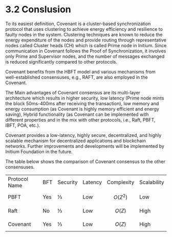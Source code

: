 # 3.2 Conslusion

To its easiest definition, Covenant is a cluster-based synchronization protocol that uses clustering to achieve energy efficiency and resilience to faulty nodes in the system. Clustering techniques are known to reduce the energy expenditure of the nodes and provide routing through representative nodes called Cluster heads (CH) which is called Prime node in Initium. Since communication in Covenant follows the Proof of Synchronization, it involves only Prime and Supervisor nodes, and the number of messages exchanged is reduced significantly compared to other protocols.&#x20;

Covenant benefits from the HBFT model and various mechanisms from well-established consensuses, e.g., RAFT, are also employed in the Covenant.&#x20;

The Main advantages of Covenant consensus are its multi-layer architecture which results in higher security, low latency (Prime node mints the block 50ms-400ms after receiving the transaction), low memory and energy consumption (as Covenant is highly memory efficient and energy saving), Hybrid functionality (as Covenant can be implemented with different properties and in the mix with other protocols, i.e., Raft, PBFT, IBFT, POA, etc.).&#x20;

Covenant provides a low-latency, highly secure, decentralized, and highly scalable mechanism for decentralized applications and blockchain networks. Further improvements and developments will be implemented by Initium Foundation in the future.&#x20;

The table below shows the comparison of Covenant consensus to the other consensuses.&#x20;

|               |     |          |         |             |             |
| ------------- | --- | -------- | ------- | ----------- | ----------- |
| Protocol Name | BFT | Security | Latency | Complexity  | Scalability |
| PBFT          | Yes |  ⅓       | Low     |  $$O(Z^2)$$ | Low         |
| Raft          | No  |  ⅓       | Low     |  $$O(Z)$$   | High        |
| Covenant      | Yes |  ⅓       | Low     |  $$O(Z)$$   | High        |

